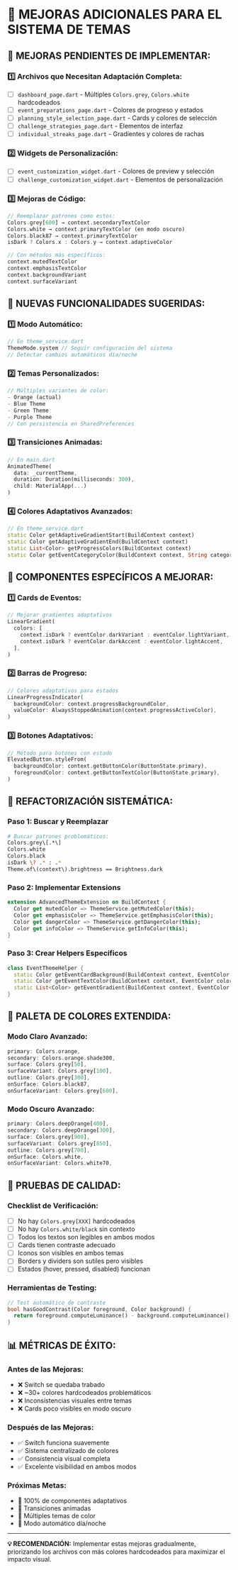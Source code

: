 # 🎨 **MEJORAS ADICIONALES PARA EL SISTEMA DE TEMAS**

## 🔧 **MEJORAS PENDIENTES DE IMPLEMENTAR:**

### 1️⃣ **Archivos que Necesitan Adaptación Completa:**
- [ ] `dashboard_page.dart` - Múltiples `Colors.grey`, `Colors.white` hardcodeados
- [ ] `event_preparations_page.dart` - Colores de progreso y estados
- [ ] `planning_style_selection_page.dart` - Cards y colores de selección
- [ ] `challenge_strategies_page.dart` - Elementos de interfaz
- [ ] `individual_streaks_page.dart` - Gradientes y colores de rachas

### 2️⃣ **Widgets de Personalización:**
- [ ] `event_customization_widget.dart` - Colores de preview y selección
- [ ] `challenge_customization_widget.dart` - Elementos de personalización

### 3️⃣ **Mejoras de Código:**
```dart
// Reemplazar patrones como estos:
Colors.grey[600] → context.secondaryTextColor
Colors.white → context.primaryTextColor (en modo oscuro)
Colors.black87 → context.primaryTextColor
isDark ? Colors.x : Colors.y → context.adaptiveColor

// Con métodos más específicos:
context.mutedTextColor
context.emphasisTextColor
context.backgroundVariant
context.surfaceVariant
```

## 🎯 **NUEVAS FUNCIONALIDADES SUGERIDAS:**

### 1️⃣ **Modo Automático:**
```dart
// En theme_service.dart
ThemeMode.system // Seguir configuración del sistema
// Detectar cambios automáticos día/noche
```

### 2️⃣ **Temas Personalizados:**
```dart
// Múltiples variantes de color:
- Orange (actual)
- Blue Theme
- Green Theme  
- Purple Theme
// Con persistencia en SharedPreferences
```

### 3️⃣ **Transiciones Animadas:**
```dart
// En main.dart
AnimatedTheme(
  data: _currentTheme,
  duration: Duration(milliseconds: 300),
  child: MaterialApp(...)
)
```

### 4️⃣ **Colores Adaptativos Avanzados:**
```dart
// En theme_service.dart
static Color getAdaptiveGradientStart(BuildContext context)
static Color getAdaptiveGradientEnd(BuildContext context)
static List<Color> getProgressColors(BuildContext context)
static Color getEventCategoryColor(BuildContext context, String category)
```

## 📱 **COMPONENTES ESPECÍFICOS A MEJORAR:**

### 1️⃣ **Cards de Eventos:**
```dart
// Mejorar gradientes adaptativos
LinearGradient(
  colors: [
    context.isDark ? eventColor.darkVariant : eventColor.lightVariant,
    context.isDark ? eventColor.darkAccent : eventColor.lightAccent,
  ],
)
```

### 2️⃣ **Barras de Progreso:**
```dart
// Colores adaptativos para estados
LinearProgressIndicator(
  backgroundColor: context.progressBackgroundColor,
  valueColor: AlwaysStoppedAnimation(context.progressActiveColor),
)
```

### 3️⃣ **Botones Adaptativos:**
```dart
// Método para botones con estado
ElevatedButton.styleFrom(
  backgroundColor: context.getButtonColor(ButtonState.primary),
  foregroundColor: context.getButtonTextColor(ButtonState.primary),
)
```

## 🔄 **REFACTORIZACIÓN SISTEMÁTICA:**

### **Paso 1: Buscar y Reemplazar**
```bash
# Buscar patrones problemáticos:
Colors.grey\[.*\]
Colors.white
Colors.black
isDark \? .* : .*
Theme.of\(context\).brightness == Brightness.dark
```

### **Paso 2: Implementar Extensions**
```dart
extension AdvancedThemeExtension on BuildContext {
  Color get mutedColor => ThemeService.getMutedColor(this);
  Color get emphasisColor => ThemeService.getEmphasisColor(this);
  Color get dangerColor => ThemeService.getDangerColor(this);
  Color get infoColor => ThemeService.getInfoColor(this);
}
```

### **Paso 3: Crear Helpers Específicos**
```dart
class EventThemeHelper {
  static Color getEventCardBackground(BuildContext context, EventColor color);
  static Color getEventTextColor(BuildContext context, EventColor color);
  static List<Color> getEventGradient(BuildContext context, EventColor color);
}
```

## 🎨 **PALETA DE COLORES EXTENDIDA:**

### **Modo Claro Avanzado:**
```dart
primary: Colors.orange,
secondary: Colors.orange.shade300,
surface: Colors.grey[50],
surfaceVariant: Colors.grey[100],
outline: Colors.grey[300],
onSurface: Colors.black87,
onSurfaceVariant: Colors.grey[600],
```

### **Modo Oscuro Avanzado:**
```dart
primary: Colors.deepOrange[400],
secondary: Colors.deepOrange[300],
surface: Colors.grey[900],
surfaceVariant: Colors.grey[850],
outline: Colors.grey[700],
onSurface: Colors.white,
onSurfaceVariant: Colors.white70,
```

## 🧪 **PRUEBAS DE CALIDAD:**

### **Checklist de Verificación:**
- [ ] No hay `Colors.grey[XXX]` hardcodeados
- [ ] No hay `Colors.white/black` sin contexto
- [ ] Todos los textos son legibles en ambos modos
- [ ] Cards tienen contraste adecuado
- [ ] Iconos son visibles en ambos temas
- [ ] Borders y dividers son sutiles pero visibles
- [ ] Estados (hover, pressed, disabled) funcionan

### **Herramientas de Testing:**
```dart
// Test automático de contraste
bool hasGoodContrast(Color foreground, Color background) {
  return foreground.computeLuminance() - background.computeLuminance() > 0.5;
}
```

## 📊 **MÉTRICAS DE ÉXITO:**

### **Antes de las Mejoras:**
- ❌ Switch se quedaba trabado
- ❌ ~30+ colores hardcodeados problemáticos
- ❌ Inconsistencias visuales entre temas
- ❌ Cards poco visibles en modo oscuro

### **Después de las Mejoras:**
- ✅ Switch funciona suavemente
- ✅ Sistema centralizado de colores
- ✅ Consistencia visual completa
- ✅ Excelente visibilidad en ambos modos

### **Próximas Metas:**
- 🎯 100% de componentes adaptativos
- 🎯 Transiciones animadas
- 🎯 Múltiples temas de color
- 🎯 Modo automático día/noche

---

**💡 RECOMENDACIÓN:** Implementar estas mejoras gradualmente, priorizando los archivos con más colores hardcodeados para maximizar el impacto visual.
